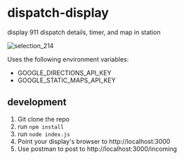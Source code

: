 # dispatch-display
display 911 dispatch details, timer, and map in station

![selection_214](https://user-images.githubusercontent.com/473165/30765332-a2a3af5e-9f9b-11e7-978e-a816690ce51d.png)

Uses the following environment variables:
- GOOGLE_DIRECTIONS_API_KEY
- GOOGLE_STATIC_MAPS_API_KEY

## development

1. Git clone the repo
1. run `npm install`
1. run `node index.js`
1. Point your display's browser to http://localhost:3000
1. Use postman to post to http://localhost:3000/incoming
